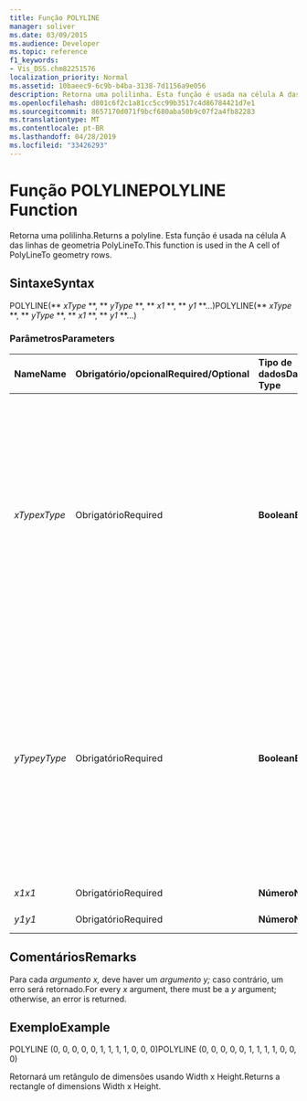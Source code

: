 ```yaml
---
title: Função POLYLINE
manager: soliver
ms.date: 03/09/2015
ms.audience: Developer
ms.topic: reference
f1_keywords:
- Vis_DSS.chm82251576
localization_priority: Normal
ms.assetid: 10baeec9-6c9b-b4ba-3138-7d1156a9e056
description: Retorna uma polilinha. Esta função é usada na célula A das linhas de geometria PolyLineTo.
ms.openlocfilehash: d801c6f2c1a81cc5cc99b3517c4d86784421d7e1
ms.sourcegitcommit: 8657170d071f9bcf680aba50b9c07f2a4fb82283
ms.translationtype: MT
ms.contentlocale: pt-BR
ms.lasthandoff: 04/28/2019
ms.locfileid: "33426293"
---
```

# <a name="polyline-function"></a><span data-ttu-id="9edfd-104">Função POLYLINE</span><span class="sxs-lookup"><span data-stu-id="9edfd-104">POLYLINE Function</span></span>

<span data-ttu-id="9edfd-105">Retorna uma polilinha.</span><span class="sxs-lookup"><span data-stu-id="9edfd-105">Returns a polyline.</span></span> <span data-ttu-id="9edfd-106">Esta função é usada na célula A das linhas de geometria PolyLineTo.</span><span class="sxs-lookup"><span data-stu-id="9edfd-106">This function is used in the A cell of PolyLineTo geometry rows.</span></span> 
  
## <a name="syntax"></a><span data-ttu-id="9edfd-107">Sintaxe</span><span class="sxs-lookup"><span data-stu-id="9edfd-107">Syntax</span></span>

<span data-ttu-id="9edfd-108">POLYLINE(\*\* *xType* \*\*, \*\* *yType* \*\*, \*\* *x1* \*\*, \*\* *y1* \*\*...)</span><span class="sxs-lookup"><span data-stu-id="9edfd-108">POLYLINE(\*\* *xType* \*\*, \*\* *yType* \*\*, \*\* *x1* \*\*, \*\* *y1* \*\*...)</span></span> 
  
### <a name="parameters"></a><span data-ttu-id="9edfd-109">Parâmetros</span><span class="sxs-lookup"><span data-stu-id="9edfd-109">Parameters</span></span>

|<span data-ttu-id="9edfd-110">**Name**</span><span class="sxs-lookup"><span data-stu-id="9edfd-110">**Name**</span></span>|<span data-ttu-id="9edfd-111">**Obrigatório/opcional**</span><span class="sxs-lookup"><span data-stu-id="9edfd-111">**Required/Optional**</span></span>|<span data-ttu-id="9edfd-112">**Tipo de dados**</span><span class="sxs-lookup"><span data-stu-id="9edfd-112">**Data Type**</span></span>|<span data-ttu-id="9edfd-113">**Descrição**</span><span class="sxs-lookup"><span data-stu-id="9edfd-113">**Description**</span></span>|
|:-----|:-----|:-----|:-----|
| <span data-ttu-id="9edfd-114">_xType_</span><span class="sxs-lookup"><span data-stu-id="9edfd-114">_xType_</span></span> <br/> |<span data-ttu-id="9edfd-115">Obrigatório</span><span class="sxs-lookup"><span data-stu-id="9edfd-115">Required</span></span>  <br/> |<span data-ttu-id="9edfd-116">**Boolean**</span><span class="sxs-lookup"><span data-stu-id="9edfd-116">**Boolean**</span></span> <br/> |<span data-ttu-id="9edfd-117">Especifica como interpretar os dados _de entrada x._</span><span class="sxs-lookup"><span data-stu-id="9edfd-117">Specifies how to interpret the  _x_ input data.</span></span> <span data-ttu-id="9edfd-118">Se  _xType_ for 0, a  _entrada x_-data será interpretada como uma porcentagem de Largura.</span><span class="sxs-lookup"><span data-stu-id="9edfd-118">If  _xType_ is 0, the input  _x_-data is interpreted as a percentage of Width.</span></span> <span data-ttu-id="9edfd-119">Se  _xType_ for 1, os  _dados x_ de entrada serão interpretados como uma coordenada local.</span><span class="sxs-lookup"><span data-stu-id="9edfd-119">If  _xType_ is 1, the input  _x_-data is interpreted as a local coordinate.</span></span>  <br/> |
| <span data-ttu-id="9edfd-120">_yType_</span><span class="sxs-lookup"><span data-stu-id="9edfd-120">_yType_</span></span> <br/> |<span data-ttu-id="9edfd-121">Obrigatório</span><span class="sxs-lookup"><span data-stu-id="9edfd-121">Required</span></span>  <br/> |<span data-ttu-id="9edfd-122">**Boolean**</span><span class="sxs-lookup"><span data-stu-id="9edfd-122">**Boolean**</span></span> <br/> |<span data-ttu-id="9edfd-123">Especifica como interpretar os dados de entrada _y._</span><span class="sxs-lookup"><span data-stu-id="9edfd-123">Specifies how to interpret the  _y_-input data.</span></span> <span data-ttu-id="9edfd-124">Se  _yType_ for 0, os dados  _y_ de entrada serão interpretados como uma porcentagem de Height.</span><span class="sxs-lookup"><span data-stu-id="9edfd-124">If  _yType_ is 0, the input  _y_-data is interpreted as a percentage of Height.</span></span> <span data-ttu-id="9edfd-125">Se  _yType_ for 1, os dados  _y_ de entrada serão interpretados como uma coordenada local.</span><span class="sxs-lookup"><span data-stu-id="9edfd-125">If  _yType_ is 1, the input  _y_-data is interpreted as a local coordinate.</span></span>  <br/> |
| <span data-ttu-id="9edfd-126">_x1_</span><span class="sxs-lookup"><span data-stu-id="9edfd-126">_x1_</span></span> <br/> |<span data-ttu-id="9edfd-127">Obrigatório</span><span class="sxs-lookup"><span data-stu-id="9edfd-127">Required</span></span>  <br/> |<span data-ttu-id="9edfd-128">**Número**</span><span class="sxs-lookup"><span data-stu-id="9edfd-128">**Number**</span></span> <br/> | <span data-ttu-id="9edfd-129">Uma _coordenada x._</span><span class="sxs-lookup"><span data-stu-id="9edfd-129">An  _x_-coordinate.</span></span>  <br/> |
| <span data-ttu-id="9edfd-130">_y1_</span><span class="sxs-lookup"><span data-stu-id="9edfd-130">_y1_</span></span> <br/> |<span data-ttu-id="9edfd-131">Obrigatório</span><span class="sxs-lookup"><span data-stu-id="9edfd-131">Required</span></span>  <br/> |<span data-ttu-id="9edfd-132">**Número**</span><span class="sxs-lookup"><span data-stu-id="9edfd-132">**Number**</span></span> <br/> |<span data-ttu-id="9edfd-133">Uma coordenada _y._</span><span class="sxs-lookup"><span data-stu-id="9edfd-133">A  _y_-coordinate.</span></span>  <br/> |
   
## <a name="remarks"></a><span data-ttu-id="9edfd-134">Comentários</span><span class="sxs-lookup"><span data-stu-id="9edfd-134">Remarks</span></span>

<span data-ttu-id="9edfd-135">Para cada  *argumento x,*  deve haver um  *argumento y;*  caso contrário, um erro será retornado.</span><span class="sxs-lookup"><span data-stu-id="9edfd-135">For every  *x*  argument, there must be a  *y*  argument; otherwise, an error is returned.</span></span> 
  
## <a name="example"></a><span data-ttu-id="9edfd-136">Exemplo</span><span class="sxs-lookup"><span data-stu-id="9edfd-136">Example</span></span>

<span data-ttu-id="9edfd-137">POLYLINE (0, 0, 0, 0, 0, 1, 1, 1, 1, 0, 0, 0)</span><span class="sxs-lookup"><span data-stu-id="9edfd-137">POLYLINE (0, 0, 0, 0, 0, 1, 1, 1, 1, 0, 0, 0)</span></span> 
  
<span data-ttu-id="9edfd-138">Retornará um retângulo de dimensões usando Width x Height.</span><span class="sxs-lookup"><span data-stu-id="9edfd-138">Returns a rectangle of dimensions Width x Height.</span></span> 
  

